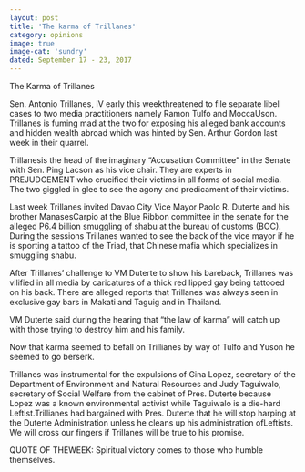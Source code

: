 ```yaml
---
layout: post
title: 'The karma of Trillanes'
category: opinions
image: true
image-cat: 'sundry'
dated: September 17 - 23, 2017
---
```


The Karma of Trillanes

Sen. Antonio Trillanes, IV early this weekthreatened to file separate libel cases to two media practitioners namely Ramon Tulfo and MoccaUson.  Trillanes is fuming mad at the two for exposing his alleged bank accounts and hidden wealth abroad which was hinted by Sen. Arthur Gordon last week in their quarrel.

Trillanesis the head of the imaginary “Accusation Committee” in the Senate with Sen. Ping Lacson as his vice chair. They are experts in PREJUDGEMENT who crucified their victims in all forms of social media. The two giggled in glee to see the agony and predicament of their victims.

Last week Trillanes invited Davao City Vice Mayor Paolo R. Duterte and his brother ManasesCarpio at the Blue Ribbon committee in the senate for the alleged P6.4 billion smuggling of shabu at the bureau of customs (BOC). During the sessions Trillanes wanted to see the back of the vice mayor if he is sporting a tattoo of the Triad, that Chinese mafia which specializes in smuggling shabu.

After Trillanes’ challenge to VM Duterte to show his bareback, Trillanes was vilified in all media by caricatures of a thick red lipped gay being tattooed on his back. There are alleged reports that Trillanes was always seen in exclusive gay bars in Makati and Taguig and in Thailand.

VM Duterte said during the hearing that “the law of karma” will catch up with those trying to destroy him and his family.

Now that karma seemed to befall on Trillianes by way of Tulfo and Yuson he seemed to go berserk.

Trillanes was instrumental for the expulsions of Gina Lopez, secretary of the Department of Environment and Natural Resources and Judy Taguiwalo, secretary of Social Welfare from the cabinet of Pres. Duterte because Lopez was a known environmental activist while Taguiwalo is a die-hard Leftist.Trillianes had bargained with Pres. Duterte that he will stop harping at the Duterte Administration unless he cleans up his administration ofLeftists.  We will cross our fingers if Trillanes will be true to his promise.

QUOTE OF THEWEEK: Spiritual victory comes to those who humble themselves.
